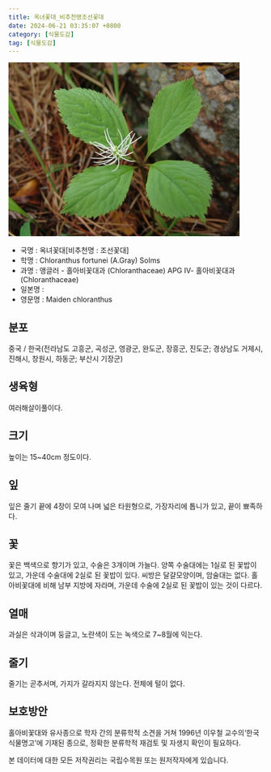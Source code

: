 ```yaml
---
title: 옥녀꽃대_비추천명조선꽃대
date: 2024-06-21 03:35:07 +0800
category: [식물도감]
tag: [식물도감]
---
```




![옥녀꽃대[비추천명 : 조선꽃대]](/assets/img/fileUpload/plants/basic/Chloranthaceae/Chloranthus/6445/6445_1_th2.jpg)
- 국명 : 옥녀꽃대[비추천명 : 조선꽃대]
- 학명 : Chloranthus fortunei (A.Gray) Solms
- 과명 : 앵글러 - 홀아비꽃대과 (Chloranthaceae) APG Ⅳ- 홀아비꽃대과 (Chloranthaceae)
- 일본명 : 
- 영문명 : Maiden chloranthus


## 분포
중국 / 한국(전라남도 고흥군, 곡성군, 영광군, 완도군, 장흥군, 진도군; 경상남도 거제시, 진해시, 창원시, 하동군; 부산시 기장군) 
## 생육형
여러해살이풀이다.
## 크기
높이는 15~40cm 정도이다. 
## 잎
잎은 줄기 끝에 4장이 모여 나며 넓은 타원형으로, 가장자리에 톱니가 있고, 끝이 뾰족하다.
## 꽃
꽃은 백색으로 향기가 있고, 수술은 3개이며 가늘다. 양쪽 수술대에는 1실로 된 꽃밥이 있고, 가운데 수술대에 2실로 된 꽃밥이 있다. 씨방은 달걀모양이며, 암술대는 없다. 홀아비꽃대에 비해 남부 지방에 자라며, 가운데 수술에 2실로 된 꽃밥이 있는 것이 다르다.
## 열매
과실은 삭과이며 둥글고, 노란색이 도는 녹색으로 7~8월에 익는다.
## 줄기
줄기는 곧추서며, 가지가 갈라지지 않는다. 전체에 털이 없다.
## 보호방안
홀아비꽃대와 유사종으로 학자 간의 분류학적 소견을 거쳐 1996년 이우철 교수의‘한국식물명고’에 기재된 종으로, 정확한 분류학적 재검토 및 자생지 확인이 필요하다.






본 데이터에 대한 모든 저작권리는 국립수목원 또는 원저작자에게 있습니다.
